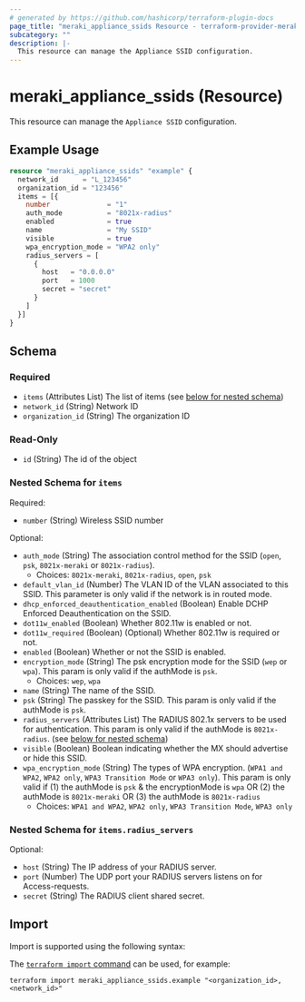 ```yaml
---
# generated by https://github.com/hashicorp/terraform-plugin-docs
page_title: "meraki_appliance_ssids Resource - terraform-provider-meraki"
subcategory: ""
description: |-
  This resource can manage the Appliance SSID configuration.
---
```


# meraki_appliance_ssids (Resource)

This resource can manage the `Appliance SSID` configuration.

## Example Usage

```terraform
resource "meraki_appliance_ssids" "example" {
  network_id      = "L_123456"
  organization_id = "123456"
  items = [{
    number              = "1"
    auth_mode           = "8021x-radius"
    enabled             = true
    name                = "My SSID"
    visible             = true
    wpa_encryption_mode = "WPA2 only"
    radius_servers = [
      {
        host   = "0.0.0.0"
        port   = 1000
        secret = "secret"
      }
    ]
  }]
}
```

<!-- schema generated by tfplugindocs -->
## Schema

### Required

- `items` (Attributes List) The list of items (see [below for nested schema](#nestedatt--items))
- `network_id` (String) Network ID
- `organization_id` (String) The organization ID

### Read-Only

- `id` (String) The id of the object

<a id="nestedatt--items"></a>
### Nested Schema for `items`

Required:

- `number` (String) Wireless SSID number

Optional:

- `auth_mode` (String) The association control method for the SSID (`open`, `psk`, `8021x-meraki` or `8021x-radius`).
  - Choices: `8021x-meraki`, `8021x-radius`, `open`, `psk`
- `default_vlan_id` (Number) The VLAN ID of the VLAN associated to this SSID. This parameter is only valid if the network is in routed mode.
- `dhcp_enforced_deauthentication_enabled` (Boolean) Enable DCHP Enforced Deauthentication on the SSID.
- `dot11w_enabled` (Boolean) Whether 802.11w is enabled or not.
- `dot11w_required` (Boolean) (Optional) Whether 802.11w is required or not.
- `enabled` (Boolean) Whether or not the SSID is enabled.
- `encryption_mode` (String) The psk encryption mode for the SSID (`wep` or `wpa`). This param is only valid if the authMode is `psk`.
  - Choices: `wep`, `wpa`
- `name` (String) The name of the SSID.
- `psk` (String) The passkey for the SSID. This param is only valid if the authMode is `psk`.
- `radius_servers` (Attributes List) The RADIUS 802.1x servers to be used for authentication. This param is only valid if the authMode is `8021x-radius`. (see [below for nested schema](#nestedatt--items--radius_servers))
- `visible` (Boolean) Boolean indicating whether the MX should advertise or hide this SSID.
- `wpa_encryption_mode` (String) The types of WPA encryption. (`WPA1 and WPA2`, `WPA2 only`, `WPA3 Transition Mode` or `WPA3 only`). This param is only valid if (1) the authMode is `psk` & the encryptionMode is `wpa` OR (2) the authMode is `8021x-meraki` OR (3) the authMode is `8021x-radius`
  - Choices: `WPA1 and WPA2`, `WPA2 only`, `WPA3 Transition Mode`, `WPA3 only`

<a id="nestedatt--items--radius_servers"></a>
### Nested Schema for `items.radius_servers`

Optional:

- `host` (String) The IP address of your RADIUS server.
- `port` (Number) The UDP port your RADIUS servers listens on for Access-requests.
- `secret` (String) The RADIUS client shared secret.

## Import

Import is supported using the following syntax:

The [`terraform import` command](https://developer.hashicorp.com/terraform/cli/commands/import) can be used, for example:

```shell
terraform import meraki_appliance_ssids.example "<organization_id>,<network_id>"
```
